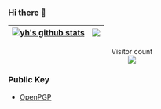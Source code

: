 ### Hi there 👋

<!--
Eturial/Eturial** is a ✨ _special_ ✨ repository because its `README.md` (this file) appears on your GitHub profile.

Here are some ideas to get you started:

- 🔭 I’m currently working on ...
- 🌱 I’m currently learning ...
- 👯 I’m looking to collaborate on ...
- 🤔 I’m looking for help with ...
- 💬 Ask me about ...
- 📫 How to reach me: ...
- 😄 Pronouns: ...
- ⚡ Fun fact: ...
-->


<!-- ![Github Stats](https://github-readme-stats.vercel.app/api?username=Eturial&show_icons=true&theme=synthwave&count_private=true) -->

  
<!-- ![Top Langs](https://github-readme-stats.vercel.app/api/top-langs/?username=Eturial&layout=compact&hide=html,javascript,css) -->

| <a href="https://github.com/Eturial/github-readme-stats"><img align="center" src="https://github-readme-stats.vercel.app/api?username=Eturial&show_icons=true&include_all_commits=true&theme=buefy&hide_border=true" alt="yh's github stats" /></a> | <a href="https://github.com/Eturial/github-readme-stats"><img align="center" src="https://github-readme-stats.vercel.app/api/top-langs/?username=Eturial&layout=compact&theme=buefy&hide_border=true" /></a> |
| ------------------------------------------------------------ | ------------------------------------------------------------ |


<!-- ![willianrod's wakatime stats](https://github-readme-stats.vercel.app/api/wakatime?username=Eturial) -->

<p align="center"> 
  Visitor count<br>
  <img src="https://profile-counter.glitch.me/Eturial/count.svg" />
</p>

### Public Key

  - [OpenPGP](https://github.com/Eturial/Eturial/blob/master/pgp_public_key)





